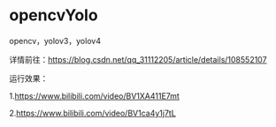 # opencvYolo
opencv，yolov3，yolov4


详情前往：https://blog.csdn.net/qq_31112205/article/details/108552107


运行效果：

1.https://www.bilibili.com/video/BV1XA411E7mt

2.https://www.bilibili.com/video/BV1ca4y1j7tL
